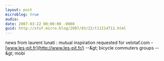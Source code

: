 ```yaml
---
layout: post
microblog: true
audio: 
date: 2007-03-22 00:00:00 -0000
guid: http://xtof.micro.blog/2007/03/22/t11214711.html
---
```

news from laurent lunati : mutual inspiration requested for velotaf.com - [www.les-pit.fr](http://www.les-pit.fr/) --&amp;gt; bicycle commuters groups --&amp;gt; mobi
